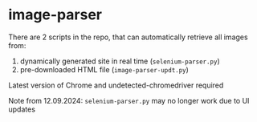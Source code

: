 # image-parser
There are 2 scripts in the repo, that can automatically retrieve all images from:
1. dynamically generated site in real time (`selenium-parser.py`)
2. pre-downloaded HTML file (`image-parser-updt.py`)

Latest version of Chrome and undetected-chromedriver required

Note from 12.09.2024: `selenium-parser.py` may no longer work due to UI updates 
